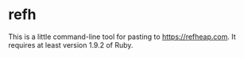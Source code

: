 # refh

This is a little command-line tool for pasting to <https://refheap.com>.
It requires at least version 1.9.2 of Ruby.

